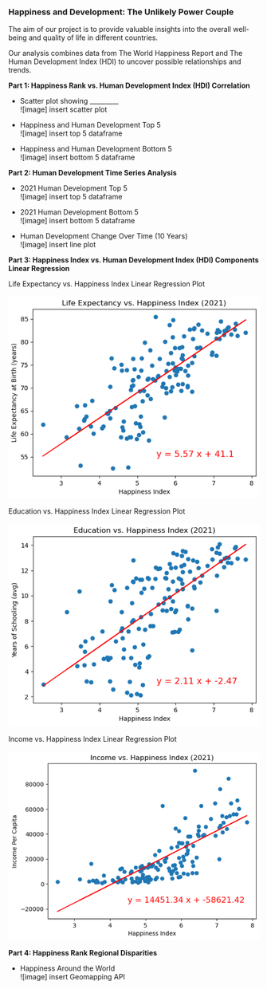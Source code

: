 ### Happiness and Development: The Unlikely Power Couple
The aim of our project is to provide valuable insights into the overall well-being and quality of life in different countries. 

Our analysis combines data from The World Happiness Report and The Human Development Index (HDI) to uncover possible relationships and trends.

**Part 1: Happiness Rank vs. Human Development Index (HDI) Correlation**<br>
* Scatter plot showing _________ <br>
![image] insert scatter plot

* Happiness and Human Development Top 5<br>
![image] insert top 5 dataframe

* Happiness and Human Development Bottom 5<br>
![image] insert bottom 5 dataframe

**Part 2: Human Development Time Series Analysis**<br>
* 2021 Human Development Top 5<br>
![image] insert top 5 dataframe

* 2021 Human Development Bottom 5<br>
![image] insert bottom 5 dataframe

* Human Development Change Over Time (10 Years)<br>
![image] insert line plot

**Part 3: Happiness Index vs. Human Development Index (HDI) Components Linear Regression**<br>

Life Expectancy vs. Happiness Index Linear Regression Plot<br><br>
![image](https://github.com/mgtaylor119/Project1-HDI_WorldHappiness/blob/Rachaels_Branch/images/Life_Expectancy_Happiness_Linear_Regression.png?raw=true)

Education vs. Happiness Index Linear Regression Plot<br><br>
![image](https://github.com/mgtaylor119/Project1-HDI_WorldHappiness/blob/Rachaels_Branch/images/Education_Happiness_Linear_Regression.png?raw=true)

Income vs. Happiness Index Linear Regression Plot<br><br>
![image](https://github.com/mgtaylor119/Project1-HDI_WorldHappiness/blob/Rachaels_Branch/images/Income_Happiness_Linear_Regression.png?raw=true)

**Part 4: Happiness Rank Regional Disparities**<br>
* Happiness Around the World<br>
![image] insert Geomapping API
